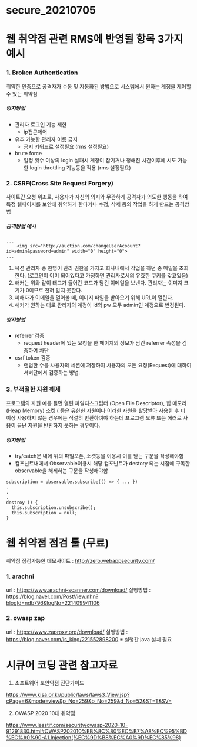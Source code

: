 # secure_20210705

# 웹 취약점 관련 RMS에 반영될 항목 3가지 예시

### 1. Broken Authentication
취약한 인증으로 공격자가 수동 및 자동화된 방법으로 시스템에서 원하는 계정을 제어할 수 있는 취약점

##### 방지방법

* 관리자 로그인 기능 제한 
	* ip접근제어 
* 유추 가능한 관리자 이름 금지
	* 금지 키워드로 설정필요 (rms 설정필요)
* brute force
	* 일정 횟수 이상의 login 실패시 계정이 잠기거나 정해진 시간이후에 시도 가능한 login throttling 기능등을 적용 (rms 설정필요)

### 2. CSRF(Cross Site Request Forgery)
사이트간 요청 위조로, 사용자가 자신의 의지와 무관하게 공격자가 의도한 행동을 하여 특정 웹페이지를 보안에 취약하게 한다거나 수정, 삭제 등의 작업을 하게 만드는 공격방법

##### 공격방법 예시
```
...
	<img src="http://auction.com/changeUserAcoount?id=admin&password=admin" width="0" height="0">
...
```
1. 옥션 관리자 중 한명이 관리 권한을 가지고 회사내에서 작업을 하던 중 메일을 조회한다. (로그인이 이미 되어있다고 가정하면 관리자로서의 유효한 쿠키를 갖고있음)
2. 해커는 위와 같이 태그가 들어간 코드가 담긴 이메일을 보낸다. 관리자는 이미지 크기가 0이므로 전혀 알지 못한다.
3. 피해자가 이메일을 열어볼 때, 이미지 파일을 받아오기 위해 URL이 열린다.
4. 해커가 원하는 대로 관리자의 계정이 id와 pw 모두 admin인 계정으로 변경된다.


##### 방지방법

* referrer 검증
	* request header에 있는 요청을 한 페이지의 정보가 담긴 referrer 속성을 검증하여 차단
* csrf token 검증
	* 랜덤한 수를 사용자의 세션에 저장하여 사용자의 모든 요청(Request)에 대하여 서버단에서 검증하는 방법.

### 3. 부적절한 자원 해제
프로그램의 자원 예를 들면 열린 파일디스크립터 (Open File Descriptor), 힙 메모리 (Heap Memory) 소켓 ( 등은 유한한 자원이다 이러한 자원을 할당받아 사용한 후 더 이상 사용하지 않는 경우에는 적절히 반환하여야 하는데 프로그램 오류 또는 에러로 사용이 끝난 자원을 반환하지 못하는 경우이다.

##### 방지방법
* try/catch문 내에 위의 파일오픈, 소켓등을 이용시 이를 닫는 구문을 작성해야함
* 컴포넌트내에서 Observable이용시 해당 컴포넌트가 destory 되는 시점에 구독한 observable을 해제하는 구문을 작성해야함

```
subscription = observable.subscribe(() => { ... })
.
.
.
destroy () {
  this.subscription.unsubscribe();
  this.subscription = null;
}
```

# 웹 취약점 점검 툴 (무료)

취약점 점검가능한 데모사이트 : http://zero.webappsecurity.com/

### 1. arachni
url : https://www.arachni-scanner.com/download/
실행방법 : https://blog.naver.com/PostView.nhn?blogId=ndb796&logNo=221409941106

### 2. owasp zap
url : https://www.zaproxy.org/download/
실행방법 : https://blog.naver.com/is_king/221552898200
※ 실행간 java 설치 필요


# 시큐어 코딩 관련 참고자료

1. 소프트웨어 보안약점 진단가이드
 
https://www.kisa.or.kr/public/laws/laws3_View.jsp?cPage=6&mode=view&p_No=259&b_No=259&d_No=52&ST=T&SV=

2. OWASP 2020 10대 취약점

https://www.lesstif.com/security/owasp-2020-10-91291830.html#OWASP202010%EB%8C%80%EC%B7%A8%EC%95%BD%EC%A0%90-A1.Injection(%EC%9D%B8%EC%A0%9D%EC%85%98)

